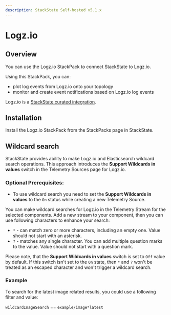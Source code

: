 ```yaml
---
description: StackState Self-hosted v5.1.x 
---
```


# Logz.io

## Overview

You can use the Logz.io StackPack to connect StackState to Logz.io.

Using this StackPack, you can:

* plot log events from Logz.io onto your topology
* monitor and create event notifications based on Logz.io log events

Logz.io is a [StackState curated integration](/stackpacks/integrations/about_integrations.md#stackstate-curated-integrations).

## Installation

Install the Logz.io StackPack from the StackPacks page in StackState.

## Wildcard search

StackState provides ability to make Logz.io and Elasticsearch wildcard search operations. This approach introduces the **Support Wildcards in values** switch in the Telemetry Sources page for Logz.io.

### Optional Prerequisites:

* To use wildcard search you need to set the **Support Wildcards in values** to the `On` status while creating a new Telemetry Source.

You can make wildcard searches for Logz.io in the Telemetry Stream for the selected components. Add a new stream to your component, then you can use following characters to enhance your search:

* `*` - can match zero or more characters, including an empty one. Value should not start with an asterisk.
* `?` - matches any single character. You can add multiple question marks to the value. Value should not start with a question mark.

Please note, that the **Support Wildcards in values** switch is set to `Off` value by default. If this switch isn't set to the `On` state, then `*` and `?` won't be treated as an escaped character and won't trigger a wildcard search.

### Example

To search for the latest image related results, you could use a following filter and value:

`wildcardImageSearch` == `example/image*latest`


